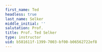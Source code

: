 ```yaml
---
first_name: Ted
headless: true
last_name: Selker
middle_initial: ''
salutation: Prof.
title: Prof. Ted Selker
type: instructor
uid: b581611f-1399-7003-bf00-b06562722ef8
---
```

